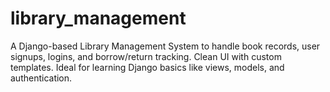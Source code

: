# library_management
A Django-based Library Management System to handle book records, user signups, logins, and borrow/return tracking. Clean UI with custom templates. Ideal for learning Django basics like views, models, and authentication.

